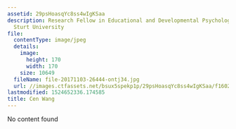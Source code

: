 ```yaml
---
assetid: 29psHoasqYc8ss4wIgKSaa
description: Research Fellow in Educational and Developmental Psychology, Charles
  Sturt University
file:
  contentType: image/jpeg
  details:
    image:
      height: 170
      width: 170
    size: 10649
  fileName: file-20171103-26444-ontj34.jpg
  url: //images.ctfassets.net/bsux5spekp1p/29psHoasqYc8ss4wIgKSaa/f1602c782508bc5c4075c7ecaf95bed2/file-20171103-26444-ontj34.jpg
lastmodified: 1524652336.174585
title: Cen Wang
---
```

No content found